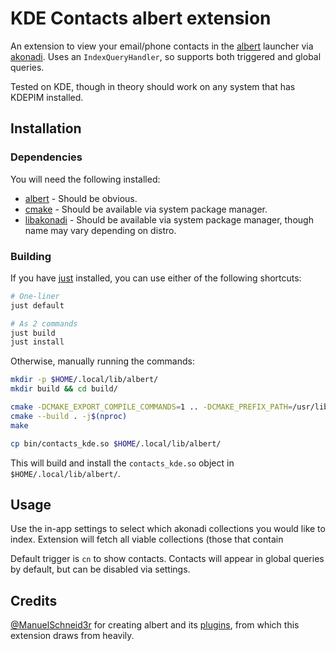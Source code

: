# KDE Contacts albert extension

An extension to view your email/phone contacts in the [albert](https://albertlauncher.github.io/) launcher via [akonadi](https://api.kde.org/kdepim/akonadi/html/client_libraries.html).
Uses an `IndexQueryHandler`, so supports both triggered and global queries.

Tested on KDE, though in theory should work on any system that has KDEPIM installed.

## Installation

### Dependencies

You will need the following installed:

- [albert](https://albertlauncher.github.io/) - Should be obvious.
- [cmake](https://cmake.org/) - Should be available via system package manager.
- [libakonadi](https://api.kde.org/kdepim/akonadi/html/client_libraries.html) - Should be available via system package manager, though name may vary depending on distro.

### Building

If you have [just](https://github.com/casey/just) installed, you can use either of the following shortcuts:

```sh
# One-liner
just default

# As 2 commands
just build
just install
```

Otherwise, manually running the commands:

```sh
mkdir -p $HOME/.local/lib/albert/
mkdir build && cd build/

cmake -DCMAKE_EXPORT_COMPILE_COMMANDS=1 .. -DCMAKE_PREFIX_PATH=/usr/lib/$(gcc -dumpmachine)/cmake/
cmake --build . -j$(nproc)
make

cp bin/contacts_kde.so $HOME/.local/lib/albert/
```

This will build and install the `contacts_kde.so` object in `$HOME/.local/lib/albert/`.

## Usage

Use the in-app settings to select which akonadi collections you would like to index.
Extension will fetch all viable collections (those that contain

Default trigger is `cn` to show contacts.
Contacts will appear in global queries by default, but can be disabled via settings.

## Credits

[@ManuelSchneid3r](https://github.com/ManuelSchneid3r) for creating albert and its [plugins](https://github.com/albertlauncher/plugins), from which this extension draws from heavily.
